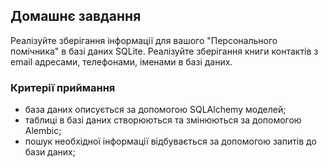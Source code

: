 ## Домашнє завдання
Реалізуйте зберігання інформації для вашого "Персонального помічника" в базі даних SQLite. Реалізуйте зберігання книги контактів з email адресами, телефонами, іменами в базі даних.

### Критерії приймання
- база даних описується за допомогою SQLAlchemy моделей;
- таблиці в базі даних створюються та змінюються за допомогою Alembic;
- пошук необхідної інформації відбувається за допомогою запитів до бази даних;